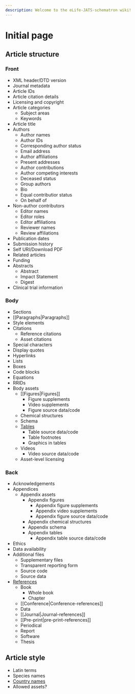 ```yaml
---
description: Welcome to the eLife-JATS-schematron wiki!
---
```


# Initial page





## Article structure

### Front

* XML header/DTD version
* Journal metadata
* Article IDs
* Article citation details
* Licensing and copyright
* Article categories
  * Subject areas
  * Keywords
* Article title
* Authors
  * Author names
  * Author IDs
  * Corresponding author status
  * Email address
  * Author affiliations
  * Present addresses
  * Author contributions
  * Author competing interests
  * Deceased status
  * Group authors
  * Bio
  * Equal contributior status
  * On behalf of
* Non-author contributors
  * Editor names
  * Editor roles
  * Editor affiliations
  * Reviewer names
  * Review affiliations
* Publication dates
* Submission history
* Self URI/Download PDF
* Related articles
* Funding
* Abstracts
  * Abstract
  * Impact Statement
  * Digest
* Clinical trial information

### Body

* Sections
* \[\[Paragraphs\|Paragraphs\]\]
* Style elements
* Citations
  * Reference citations
  * Asset citations
* Special characters
* Display quotes
* Hyperlinks
* Lists
* Boxes
* Code blocks
* Equations
* RRIDs
* Body assets
  * \[\[Figures\|Figures\]\]
    * Figure supplements
    * Video supplements
    * Figure source data/code
  * Chemical structures
  * Schema
  * [Tables](https://github.com/elifesciences/eLife-JATS-schematron/wiki/Tables)
    * Table source data/code
    * Table footnotes
    * Graphics in tables
  * Videos
    * Video source data/code
  * Asset-level licensing

### Back

* Acknowledgements
* Appendices
  * Appendix assets
    * Appendix figures
      * Appendix figure supplements
      * Appendix video supplements
      * Appendix figure source data/code
    * Appendix chemical structures
    * Appendix schema
    * Appendix tables
      * Appendix table source data/code
* Ethics
* Data availability
* Additional files
  * Supplementary files
  * Transparent reporting form
  * Source code
  * Source data
* [References](https://github.com/elifesciences/eLife-JATS-schematron/wiki/References)
  * Book
    * Whole book
    * Chapter
  * \[\[Conference\|Conference-references\]\]
  * Data
  * \[\[Journal\|Journal-references\]\]
  * \[\[Pre-print\|pre-print-references\]\]
  * Periodical
  * Report
  * Software
  * Thesis

## Article style

* Latin terms
* Species names
* [Country names](https://github.com/elifesciences/eLife-JATS-schematron/wiki/Country-names)
* Allowed assets?

